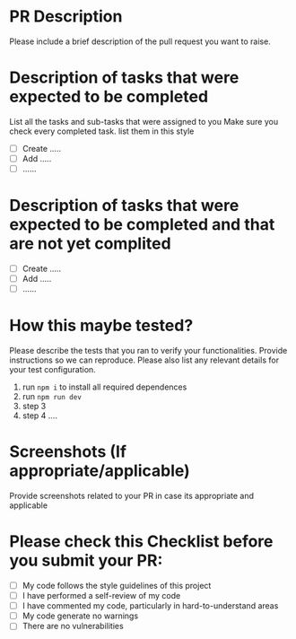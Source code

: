# PR Description

Please include a brief description of the pull request you want to raise.

# Description of tasks that were expected to be completed

List all the tasks and sub-tasks that were assigned to you Make sure you check every completed task. list them in this style

- [ ] Create .....
- [ ] Add .....
- [ ] ......

# Description of tasks that were expected to be completed and that are not yet complited

- [ ] Create .....
- [ ] Add .....
- [ ] ......

# How this maybe tested?

Please describe the tests that you ran to verify your functionalities. Provide instructions so we can reproduce. Please also list any relevant details for your test configuration.

1. run `npm i` to install all required dependences
2. run `npm run dev`
3. step 3
4. step 4 ....

# Screenshots (If appropriate/applicable)

Provide screenshots related to your PR in case its appropriate and applicable

# Please check this Checklist before you submit your PR:

- [ ] My code follows the style guidelines of this project
- [ ] I have performed a self-review of my code
- [ ] I have commented my code, particularly in hard-to-understand areas
- [ ] My code generate no warnings
- [ ] There are no vulnerabilities
